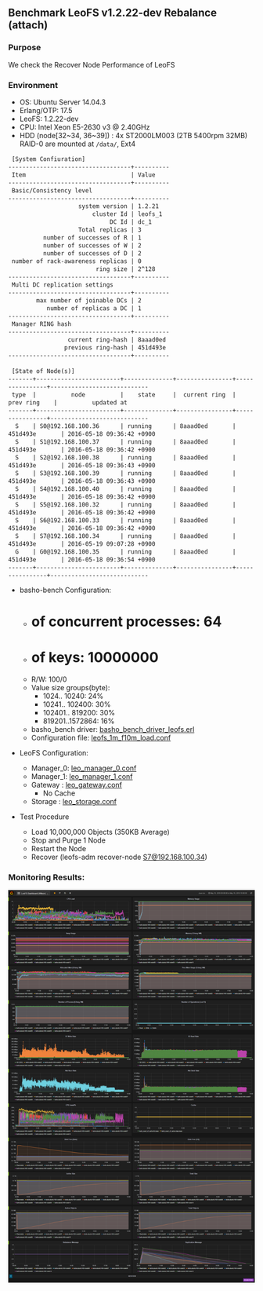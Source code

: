## Benchmark LeoFS v1.2.22-dev Rebalance (attach)

### Purpose
We check the Recover Node Performance of LeoFS

### Environment

* OS: Ubuntu Server 14.04.3
* Erlang/OTP: 17.5
* LeoFS: 1.2.22-dev
* CPU: Intel Xeon E5-2630 v3 @ 2.40GHz
* HDD (node[32~34, 36~39]) : 4x ST2000LM003 (2TB 5400rpm 32MB) RAID-0 are mounted at `/data/`, Ext4

```
 [System Confiuration]
-----------------------------------+----------
 Item                              | Value    
-----------------------------------+----------
 Basic/Consistency level
-----------------------------------+----------
                    system version | 1.2.21
                        cluster Id | leofs_1
                             DC Id | dc_1
                    Total replicas | 3
          number of successes of R | 1
          number of successes of W | 2
          number of successes of D | 2
 number of rack-awareness replicas | 0
                         ring size | 2^128
-----------------------------------+----------
 Multi DC replication settings
-----------------------------------+----------
        max number of joinable DCs | 2
           number of replicas a DC | 1
-----------------------------------+----------
 Manager RING hash
-----------------------------------+----------
                 current ring-hash | 8aaad0ed
                previous ring-hash | 451d493e
-----------------------------------+----------

 [State of Node(s)]
-------+------------------------+--------------+----------------+----------------+----------------------------
 type  |          node          |    state     |  current ring  |   prev ring    |          updated at         
-------+------------------------+--------------+----------------+----------------+----------------------------
  S    | S0@192.168.100.36      | running      | 8aaad0ed       | 451d493e       | 2016-05-18 09:36:42 +0900
  S    | S1@192.168.100.37      | running      | 8aaad0ed       | 451d493e       | 2016-05-18 09:36:42 +0900
  S    | S2@192.168.100.38      | running      | 8aaad0ed       | 451d493e       | 2016-05-18 09:36:43 +0900
  S    | S3@192.168.100.39      | running      | 8aaad0ed       | 451d493e       | 2016-05-18 09:36:43 +0900
  S    | S4@192.168.100.40      | running      | 8aaad0ed       | 451d493e       | 2016-05-18 09:36:42 +0900
  S    | S5@192.168.100.32      | running      | 8aaad0ed       | 451d493e       | 2016-05-18 09:36:42 +0900
  S    | S6@192.168.100.33      | running      | 8aaad0ed       | 451d493e       | 2016-05-18 09:36:42 +0900
  S    | S7@192.168.100.34      | running      | 8aaad0ed       | 451d493e       | 2016-05-19 09:07:28 +0900
  G    | G0@192.168.100.35      | running      | 8aaad0ed       | 451d493e       | 2016-05-18 09:36:54 +0900
-------+------------------------+--------------+----------------+----------------+----------------------------

```

* basho-bench Configuration:
    * # of concurrent processes: 64
    * # of keys: 10000000
    * R/W: 100/0
    * Value size groups(byte):
        *    1024..  10240: 24%
        *   10241.. 102400: 30%
        *  102401.. 819200: 30%
        *  819201..1572864: 16%
    * basho_bench driver: [basho_bench_driver_leofs.erl](https://github.com/leo-project/basho_bench/blob/master/src/basho_bench_driver_leofs.erl)
    * Configuration file: [leofs_1m_f10m_load.conf](leofs_1m_f10m_load.conf)

* LeoFS Configuration:
    * Manager_0: [leo_manager_0.conf](conf/leo_manager_0.conf)
    * Manager_1: [leo_manager_1.conf](conf/leo_manager_1.conf)
    * Gateway  : [leo_gateway.conf](conf/leo_gateway_0.conf)
      * No Cache
    * Storage  : [leo_storage.conf](conf/leo_storage_0.conf)

* Test Procedure
    * Load 10,000,000 Objects (350KB Average)
    * Stop and Purge 1 Node
    * Restart the Node
    * Recover (leofs-adm recover-node S7@192.168.100.34)

### Monitoring Results:
![monitoring-results](grafana.png)
